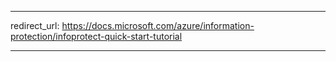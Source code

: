 ---
redirect_url: https://docs.microsoft.com/azure/information-protection/infoprotect-quick-start-tutorial

------
